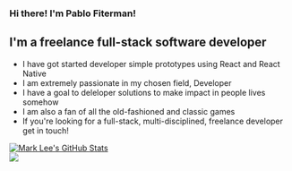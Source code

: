### Hi there! I'm Pablo Fiterman!

## I'm a freelance full-stack software developer

- I have got started developer simple prototypes using React and React Native
- I am extremely passionate in my chosen field, Developer
- I have a goal to deleloper solutions to make impact in people lives somehow
- I am also a fan of all the old-fashioned and classic games
- If you're looking for a full-stack, multi-disciplined, freelance developer get in touch!

<a href="https://github-readme-stats.vercel.app/api?username=pfiterman&show_icons=true&hide_border=true&count_private=true&include_all_commits=true&theme=radical">
  <img align="center" alt="Mark Lee's GitHub Stats" src="https://github-readme-stats.vercel.app/api?username=pfiterman&show_icons=true&hide_border=true&count_private=true&include_all_commits=true&theme=radical" />
</a>
<br/>
<a href="https://github-readme-stats.pfiterman.vercel.app/api/top-langs/?username=pfiterman&layout=compact&theme=radical">
  <img align="center" src="https://github-readme-stats.vercel.app/api/top-langs/?username=pfiterman&layout=compact&hide_border=true&theme=radical&langs_count=10" />
</a>